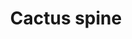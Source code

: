 ---
layout: item
title: Cactus spine
item-id: 6016
datatable: true
id: 6016
name: "Cactus spine"
members: true
lowalch: 0
highalch: 0
examine: "Don't prick yourself with this."
monsters:
  - id: 963
    name: "Kalphite Queen"
    members: true
    combat_level: 333
    wiki_url: "https://oldschool.runescape.wiki/w/Kalphite_Queen#Crawling"
    drops:
      - quantity: "10"
        rarity: 0.0234375
    image: "https://oldschool.runescape.wiki/images/5/57/Kalphite_Queen.png?a4955"
  - id: 6615
    name: "Scorpia"
    members: true
    combat_level: 225
    wiki_url: "https://oldschool.runescape.wiki/w/Scorpia"
    drops:
      - quantity: "10"
        rarity: 0.046875
    image: "https://oldschool.runescape.wiki/images/3/35/Scorpia.png?517c9"
---